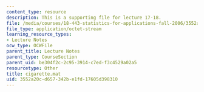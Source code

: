 ```yaml
---
content_type: resource
description: This is a supporting file for lecture 17-18.
file: /media/courses/18-443-statistics-for-applications-fall-2006/3552a20cd657342be1fd17605d398310_cigarette.mat
file_type: application/octet-stream
learning_resource_types:
- Lecture Notes
ocw_type: OCWFile
parent_title: Lecture Notes
parent_type: CourseSection
parent_uid: be304f2c-2c95-3914-c7ed-f3c4529a02a5
resourcetype: Other
title: cigarette.mat
uid: 3552a20c-d657-342b-e1fd-17605d398310
---
```

